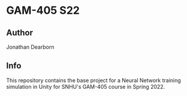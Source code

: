 # GAM-405 S22

## Author
Jonathan Dearborn

## Info
This repository contains the base project for a Neural Network training simulation in Unity for SNHU's GAM-405 course in Spring 2022.
